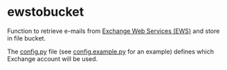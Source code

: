 # ewstobucket
Function to retrieve e-mails from [Exchange Web Services (EWS)](https://docs.microsoft.com/en-us/exchange/client-developer/web-service-reference/ews-reference-for-exchange) and store in file bucket.

The [config.py](functions/config.py) file (see [config.example.py](functions/config.example.py) for an example) defines which Exchange account will be used.